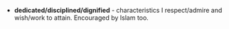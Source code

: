 <ul>
  <li><strong>dedicated/disciplined/dignified</strong> - characteristics I respect/admire and wish/work to attain. Encouraged by Islam too.</li>
</ul>
